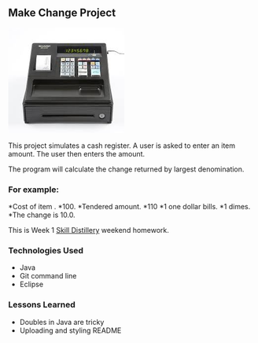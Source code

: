 ## Make Change Project

![](images/register.jpeg)


This project simulates a cash register. A user is asked to enter an item amount. The user then enters the amount.

The program will calculate the change returned by largest denomination. 

### For example: 
*Cost of item .
*100.
*Tendered amount.
*110
*1 one dollar bills.
*1 dimes.
*The change is 10.0.


This is Week 1 [Skill Distillery](http://skilldistillery.com) weekend homework.

### Technologies Used
* Java
* Git command line
* Eclipse

### Lessons Learned
* Doubles in Java are tricky
* Uploading and styling README

